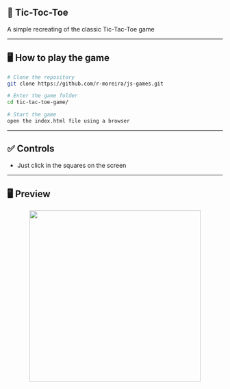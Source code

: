 ## 🚀 Tic-Toc-Toe
A simple recreating of the classic Tic-Tac-Toe game

---

## 🖥️ How to play the game

```bash
# Clone the repository
git clone https://github.com/r-moreira/js-games.git

# Enter the game folder
cd tic-tac-toe-game/

# Start the game
open the index.html file using a browser
```

---
## ✅ Controls

* Just click in the squares on the screen

---

## 🖥 Preview
<p align="center">
  <img src="#" width="400" >
</p>
